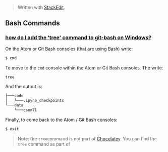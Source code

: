 > Written with [StackEdit](https://stackedit.io/).

## Bash Commands

### [how do I add the 'tree' command to git-bash on Windows?](https://superuser.com/questions/531592/how-do-i-add-the-tree-command-to-git-bash-on-windows)

On the Atom or Git Bash consoles (that are using Bash) write:

```bash
$ cmd
```
To move to the `cmd` console within the Atom or Git Bash consoles.  The write:

```bash
tree
```
And the output is:
```bash
├───code
│   └───.ipynb_checkpoints
└───data
    └───csem71
```
Finally, to come back to the Atom / Git Bash consoles:
```bash
$ exit
```
> Note: the `tree`command is not part of [Chocolatey](https://chocolatey.org/). You can find the `tree` command as part of 

<!--stackedit_data:
eyJoaXN0b3J5IjpbLTk3MzA4OTE0NV19
-->